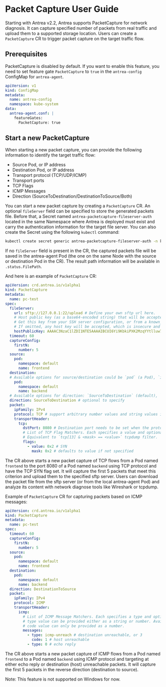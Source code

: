 # Packet Capture User Guide

Starting with Antrea v2.2, Antrea supports PacketCapture for network diagnosis.
It can capture specified number of packets from real traffic and upload them to a
supported storage location. Users can create a `PacketCapture` CR to trigger
packet capture on the target traffic flow.

## Prerequisites

PacketCapture is disabled by default. If you
want to enable this feature, you need to set feature gate `PacketCapture` to `true` in
the `antrea-config` ConfigMap for `antrea-agent`.

```yaml
apiVersion: v1
kind: ConfigMap
metadata:
  name: antrea-config
  namespace: kube-system
data:
  antrea-agent.conf: |
    featureGates:
      PacketCapture: true
```

## Start a new PacketCapture

When starting a new packet capture, you can provide the following information to identify
the target traffic flow:

* Source Pod, or IP address
* Destination Pod, or IP address
* Transport protocol (TCP/UDP/ICMP)
* Transport ports
* TCP Flags
* ICMP Messages
* Direction (SourceToDestination/DestinationToSource/Both)

You can start a new packet capture by creating a `PacketCapture` CR. An optional `fileServer`
field can be specified to store the generated packets file. Before that,
a Secret named `antrea-packetcapture-fileserver-auth` located in the same Namespace where
Antrea is deployed must exist and carry the authentication information for the target file server.
You can also create the Secret using the following `kubectl` command:

```bash
kubectl create secret generic antrea-packetcapture-fileserver-auth -n kube-system --from-literal=username='<username>' --from-literal=password='<password>'
```

If no `fileServer` field is present in the CR, the captured packets file will be saved in the
antrea-agent Pod (the one on the same Node with the source or destination Pod in the CR). The result
path information will be available in `.status.FilePath`.

And here is an example of `PacketCapture` CR:

```yaml
apiVersion: crd.antrea.io/v1alpha1
kind: PacketCapture
metadata:
  name: pc-test
spec:
  fileServer:
    url: sftp://127.0.0.1:22/upload # Define your own sftp url here.
    # Host public key (as a base64-encoded string) that will be accepted when connecting to the file server.
    # Get this key from your SSH server configuration, or from a known_hosts file.
    # If omitted, any host key will be accepted, which is insecure and not recommended.
    hostPublicKey: AAAAC3NzaC1lZDI1NTE5AAAAIBCUI6Yi9KbkiPXK2MzqYYtlluw7v_WQz071JZPdZEKr # Replace with your own.
  timeout: 60
  captureConfig:
    firstN:
      number: 5
  source:
    pod:
      namespace: default
      name: frontend
  destination:
  # Available options for source/destination could be `pod` (a Pod), `ip` (a specific IP address). These 2 options are mutually exclusive.
    pod:
      namespace: default
      name: backend
  # Available options for direction: `SourceToDestination` (default), `DestinationToSource` or `Both`.
  direction: SourceToDestination # optional to specify
  packet:
    ipFamily: IPv4
    protocol: TCP # support arbitrary number values and string values in [TCP,UDP,ICMP] (case insensitive)
    transportHeader:
      tcp:
        dstPort: 8080 # Destination port needs to be set when the protocol is TCP/UDP.
        # List of TCP Flag Matchers. Each specifies a value and optional mask to match against TCP flags in packets.
        # Equivalent to `tcp[13] & <mask> == <value>` tcpdump filter.
        flags:
          - value: 0x2 # SYN
            mask: 0x2 # defaults to value if not specified
```

The CR above starts a new packet capture of TCP flows from a Pod named `frontend`
to the port 8080 of a Pod named `backend` using TCP protocol and have the TCP SYN flag set. It
will capture the first 5 packets that meet this criterion and upload them to the specified sftp
server. Users can download the packet file from the sftp server (or from the local antrea-agent
Pod) and analyze its content with network diagnose tools like Wireshark or tcpdump.

Example of `PacketCapture` CR for capturing packets based on ICMP messages:

```yaml
apiVersion: crd.antrea.io/v1alpha1
kind: PacketCapture
metadata:
  name: pc-test
spec:
  timeout: 60
  captureConfig:
    firstN:
      number: 5
  source:
    pod:
      namespace: default
      name: frontend
  destination:
    pod:
      namespace: default
      name: backend
  direction: DestinationToSource
  packet:
    ipFamily: IPv4
    protocol: ICMP
    transportHeader:
      icmp:
        # List of ICMP Message Matchers. Each specifies a type and optional code to match against ICMP messages in packets.
        # type value can be provided either as a string or number. Available string options are 'icmp-echo', 'icmp-echoreply', 'icmp-unreach' and 'icmp-timxceed' 
        # code value can only be provided as a number.
        messages:
          - type: icmp-unreach # destination unreachable, or 3
            code: 1 # host unreachable
          - type: 0 # echo reply
```

The CR above starts a new packet capture of ICMP flows from a Pod named `frontend`
to a Pod named `backend` using ICMP protocol and targeting at either echo reply or destination (host) unreachable packets.
It will capture the first 5 packets in the reverse direction (destination to source).

Note: This feature is not supported on Windows for now.
